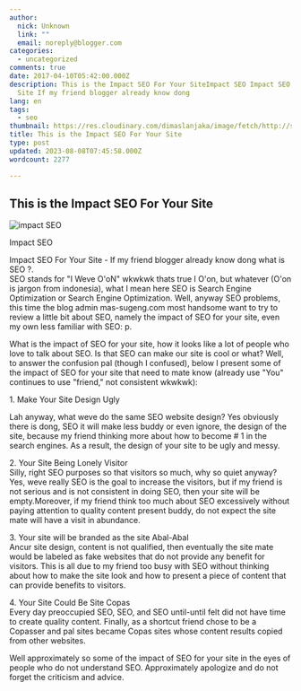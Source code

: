 ```yaml
---
author:
  nick: Unknown
  link: ""
  email: noreply@blogger.com
categories:
  - uncategorized
comments: true
date: 2017-04-10T05:42:00.000Z
description: This is the Impact SEO For Your SiteImpact SEO Impact SEO For Your
  Site If my friend blogger already know dong
lang: en
tags:
  - seo
thumbnail: https://res.cloudinary.com/dimaslanjaka/image/fetch/http://sugeng.id/blog/wp-content/uploads/2015/02/SEO-400x386.png
title: This is the Impact SEO For Your Site
type: post
updated: 2023-08-08T07:45:58.000Z
wordcount: 2277

---
```


This is the Impact SEO For Your Site
------------------------------------

  

![impact SEO](https://res.cloudinary.com/dimaslanjaka/image/fetch/http://sugeng.id/blog/wp-content/uploads/2015/02/SEO-400x386.png)

Impact SEO

[](http://sugeng.id/blog/wp-content/uploads/2015/02/SEO.png)  

  

Impact SEO For Your Site - If my friend blogger already know dong what is SEO ?.  
SEO stands for "I Weve O'oN" wkwkwk thats true I O'on, but whatever (O'on is jargon from indonesia), what I mean here SEO is Search Engine Optimization or Search Engine Optimization. Well, anyway SEO problems, this time the blog admin mas-sugeng.com most handsome want to try to review a little bit about SEO, namely the impact of SEO for your site, even my own less familiar with SEO: p.  
  

What is the impact of SEO for your site, how it looks like a lot of people who love to talk about SEO. Is that SEO can make our site is cool or what? Well, to answer the confusion pal (though I confused), below I present some of the impact of SEO for your site that need to mate know (already use "You" continues to use "friend," not consistent wkwkwk):  
  

1\. Make Your Site Design Ugly  
  
Lah anyway, what weve do the same SEO website design? Yes obviously there is dong, SEO it will make less buddy or even ignore, the design of the site, because my friend thinking more about how to become # 1 in the search engines. As a result, the design of your site to be ugly and messy.  
  

2\. Your Site Being Lonely Visitor  
Silly, right SEO purposes so that visitors so much, why so quiet anyway? Yes, weve really SEO is the goal to increase the visitors, but if my friend is not serious and is not consistent in doing SEO, then your site will be empty.Moreover, if my friend think too much about SEO excessively without paying attention to quality content present buddy, do not expect the site mate will have a visit in abundance.  
  

3\. Your site will be branded as the site Abal-Abal  
Ancur site design, content is not qualified, then eventually the site mate would be labeled as fake websites that do not provide any benefit for visitors. This is all due to my friend too busy with SEO without thinking about how to make the site look and how to present a piece of content that can provide benefits to visitors.  
  

4\. Your Site Could Be Site Copas  
Every day preoccupied SEO, SEO, and SEO until-until felt did not have time to create quality content. Finally, as a shortcut friend chose to be a Copasser and pal sites became Copas sites whose content results copied from other websites.

Well approximately so some of the impact of SEO for your site in the eyes of people who do not understand SEO. Approximately apologize and do not forget the criticism and advice.
